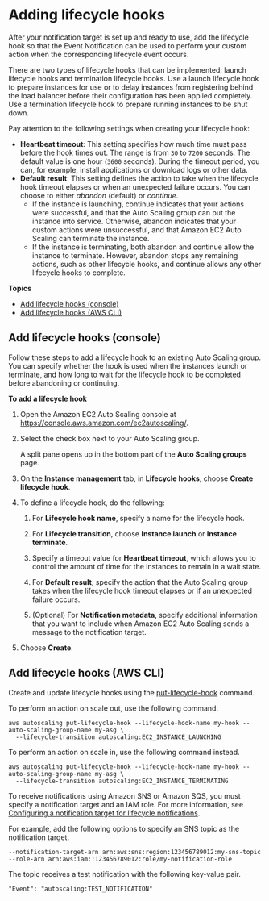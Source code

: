 # Adding lifecycle hooks<a name="adding-lifecycle-hooks"></a>

After your notification target is set up and ready to use, add the lifecycle hook so that the Event Notification can be used to perform your custom action when the corresponding lifecycle event occurs\. 

There are two types of lifecycle hooks that can be implemented: launch lifecycle hooks and termination lifecycle hooks\. Use a launch lifecycle hook to prepare instances for use or to delay instances from registering behind the load balancer before their configuration has been applied completely\. Use a termination lifecycle hook to prepare running instances to be shut down\. 

Pay attention to the following settings when creating your lifecycle hook: 
+ **Heartbeat timeout**: This setting specifies how much time must pass before the hook times out\. The range is from `30` to `7200` seconds\. The default value is one hour \(`3600` seconds\)\. During the timeout period, you can, for example, install applications or download logs or other data\.
+ **Default result**: This setting defines the action to take when the lifecycle hook timeout elapses or when an unexpected failure occurs\. You can choose to either *abandon* \(default\) or *continue*\.
  + If the instance is launching, continue indicates that your actions were successful, and that the Auto Scaling group can put the instance into service\. Otherwise, abandon indicates that your custom actions were unsuccessful, and that Amazon EC2 Auto Scaling can terminate the instance\. 
  + If the instance is terminating, both abandon and continue allow the instance to terminate\. However, abandon stops any remaining actions, such as other lifecycle hooks, and continue allows any other lifecycle hooks to complete\.

**Topics**
+ [Add lifecycle hooks \(console\)](#adding-lifecycle-hooks-console)
+ [Add lifecycle hooks \(AWS CLI\)](#adding-lifecycle-hooks-aws-cli)

## Add lifecycle hooks \(console\)<a name="adding-lifecycle-hooks-console"></a>

Follow these steps to add a lifecycle hook to an existing Auto Scaling group\. You can specify whether the hook is used when the instances launch or terminate, and how long to wait for the lifecycle hook to be completed before abandoning or continuing\.

**To add a lifecycle hook**

1. Open the Amazon EC2 Auto Scaling console at [https://console\.aws\.amazon\.com/ec2autoscaling/](https://console.aws.amazon.com/ec2autoscaling/)\.

1. Select the check box next to your Auto Scaling group\.

   A split pane opens up in the bottom part of the **Auto Scaling groups** page\. 

1. On the **Instance management** tab, in **Lifecycle hooks**, choose **Create lifecycle hook**\.

1. To define a lifecycle hook, do the following:

   1. For **Lifecycle hook name**, specify a name for the lifecycle hook\.

   1. For **Lifecycle transition**, choose **Instance launch** or **Instance terminate**\. 

   1. Specify a timeout value for **Heartbeat timeout**, which allows you to control the amount of time for the instances to remain in a wait state\.

   1. For **Default result**, specify the action that the Auto Scaling group takes when the lifecycle hook timeout elapses or if an unexpected failure occurs\.

   1. \(Optional\) For **Notification metadata**, specify additional information that you want to include when Amazon EC2 Auto Scaling sends a message to the notification target\. 

1. Choose **Create**\.

## Add lifecycle hooks \(AWS CLI\)<a name="adding-lifecycle-hooks-aws-cli"></a>

Create and update lifecycle hooks using the [put\-lifecycle\-hook](https://docs.aws.amazon.com/cli/latest/reference/autoscaling/put-lifecycle-hook.html) command\.

To perform an action on scale out, use the following command\.

```
aws autoscaling put-lifecycle-hook --lifecycle-hook-name my-hook --auto-scaling-group-name my-asg \
  --lifecycle-transition autoscaling:EC2_INSTANCE_LAUNCHING
```

To perform an action on scale in, use the following command instead\.

```
aws autoscaling put-lifecycle-hook --lifecycle-hook-name my-hook --auto-scaling-group-name my-asg \
  --lifecycle-transition autoscaling:EC2_INSTANCE_TERMINATING
```

To receive notifications using Amazon SNS or Amazon SQS, you must specify a notification target and an IAM role\. For more information, see [Configuring a notification target for lifecycle notifications](configuring-lifecycle-hook-notifications.md)\. 

For example, add the following options to specify an SNS topic as the notification target\.

```
--notification-target-arn arn:aws:sns:region:123456789012:my-sns-topic --role-arn arn:aws:iam::123456789012:role/my-notification-role
```

The topic receives a test notification with the following key\-value pair\.

```
"Event": "autoscaling:TEST_NOTIFICATION"
```